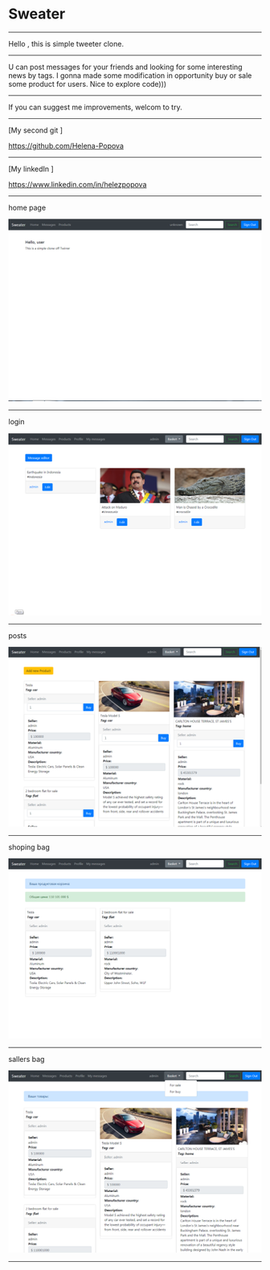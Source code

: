 Sweater
=====================

***

Hello , this is simple tweeter clone.

***
U can post messages for your friends and looking for some interesting news by tags.
I gonna made some modification in  opportunity buy or sale some product for users.
Nice to explore code)))
***

If you can suggest me improvements, welcom to try.
***

[My second git ]

<https://github.com/Helena-Popova>

***

[My linkedIn ] 

<https://www.linkedin.com/in/helezpopova>

***
home page

![home page](images/1.jpg)
***
login

![login](images/2.jpg)
***
posts


![posts](images/3.jpg)
***
shoping bag


![shoping bag](images/4.jpg)
***
sallers bag


![sallers bag](images/5.jpg)
***

